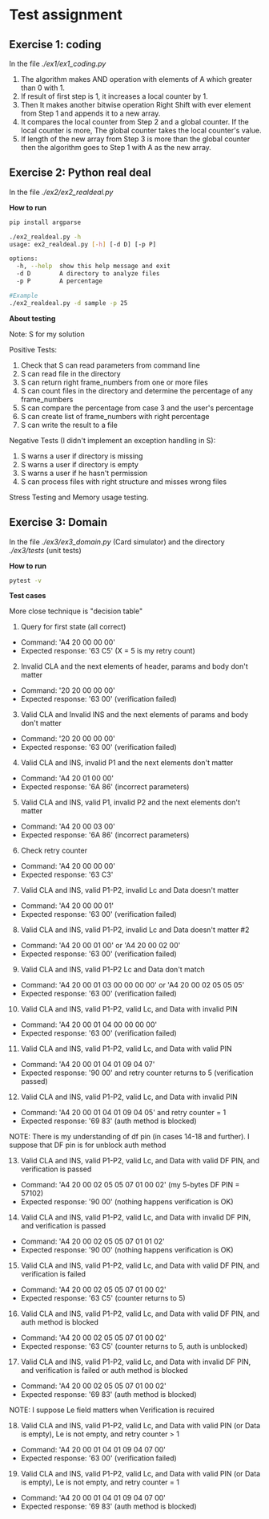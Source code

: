 # Test assignment

## Exercise 1: coding

In the file *./ex1/ex1_coding.py*

1. The algorithm makes AND operation with elements of A which greater than 0 with 1.
2. If result of first step is 1, it increases a local counter by 1.
3. Then It makes another bitwise operation Right Shift with ever element from Step 1 and
appends it to a new array.
4. It compares the local counter from Step 2 and a global counter. If the local counter
is more, The global counter takes the local counter's value.
5. If length of the new array from Step 3 is more than the global counter then
the algorithm goes to Step 1 with A as the new array. 



## Exercise 2: Python real deal

In the file *./ex2/ex2_realdeal.py*

**How to run**
```bash
pip install argparse

./ex2_realdeal.py -h
usage: ex2_realdeal.py [-h] [-d D] [-p P]

options:
  -h, --help  show this help message and exit
  -d D        A directory to analyze files
  -p P        A percentage

#Example
./ex2_realdeal.py -d sample -p 25
```

**About testing**

Note: S for my solution

Positive Tests:
1. Check that S can read parameters from command line
2. S can read file in the directory
3. S can return right frame_numbers from one or more files
4. S can count files in the directory and determine the percentage of any frame_numbers
5. S can compare the percentage from case 3 and the user's percentage
6. S can create list of frame_numbers with right percentage
7. S can write the result to a file

Negative Tests (I didn't implement an exception handling in S):
1. S warns a user if directory is missing
2. S warns a user if directory is empty
3. S warns a user if he hasn't permission
4. S can process files with right structure and misses wrong files

Stress Testing and Memory usage testing.



## Exercise 3: Domain

In the file *./ex3/ex3_domain.py* (Card simulator) and the directory *./ex3/tests* (unit tests)

**How to run**
```bash
pytest -v
```

**Test cases**

More close technique is "decision table"

1. Query for first state (all correct)

- Command: 'A4 20 00 00 00'
- Expected response: '63 C5' (X = 5 is my retry count)

2. Invalid CLA and the next elements of header, params and body don't matter

- Command: '20 20 00 00 00'
- Expected response: '63 00' (verification failed)

3. Valid CLA and Invalid INS and the next elements of params and body don't matter

- Command: '20 20 00 00 00'
- Expected response: '63 00' (verification failed)

4. Valid CLA and INS, invalid P1 and the next elements don't matter

- Command: 'A4 20 01 00 00'
- Expected response: '6A 86' (incorrect parameters)

5. Valid CLA and INS, valid P1, invalid P2 and the next elements don't matter

- Command: 'A4 20 00 03 00'
- Expected response: '6A 86' (incorrect parameters)

6. Check retry counter

- Command: 'A4 20 00 00 00'
- Expected response: '63 C3'

7. Valid CLA and INS, valid P1-P2, invalid Lc and Data doesn't matter

- Command: 'A4 20 00 00 01'
- Expected response: '63 00' (verification failed)

8. Valid CLA and INS, valid P1-P2, invalid Lc and Data doesn't matter #2

- Command: 'A4 20 00 01 00' or 'A4 20 00 02 00'
- Expected response: '63 00' (verification failed)

9. Valid CLA and INS, valid P1-P2 Lc and Data don't match

- Command: 'A4 20 00 01 03 00 00 00 00' or 'A4 20 00 02 05 05 05'
- Expected response: '63 00' (verification failed)

10. Valid CLA and INS, valid P1-P2, valid Lc, and Data with invalid PIN

- Command: 'A4 20 00 01 04 00 00 00 00'
- Expected response: '63 00' (verification failed)

11. Valid CLA and INS, valid P1-P2, valid Lc, and Data with valid PIN

- Command: 'A4 20 00 01 04 01 09 04 07'
- Expected response: '90 00' and retry counter returns to 5 (verification passed)

12. Valid CLA and INS, valid P1-P2, valid Lc, and Data with invalid PIN

- Command: 'A4 20 00 01 04 01 09 04 05' and retry counter = 1
- Expected response: '69 83' (auth method is blocked)

NOTE: There is my understanding of df pin (in cases 14-18 and further). 
I suppose that DF pin is for unblock auth method

13. Valid CLA and INS, valid P1-P2, valid Lc, and Data with valid DF PIN, and verification is passed

- Command: 'A4 20 00 02 05 05 07 01 00 02' (my 5-bytes DF PIN = 57102) 
- Expected response: '90 00' (nothing happens verification is OK)

14. Valid CLA and INS, valid P1-P2, valid Lc, and Data with invalid DF PIN, and verification is passed

- Command: 'A4 20 00 02 05 05 07 01 01 02'
- Expected response: '90 00' (nothing happens verification is OK)

15. Valid CLA and INS, valid P1-P2, valid Lc, and Data with valid DF PIN, and verification is failed

- Command: 'A4 20 00 02 05 05 07 01 00 02'
- Expected response: '63 C5' (counter returns to 5)

16. Valid CLA and INS, valid P1-P2, valid Lc, and Data with valid DF PIN, and auth method is blocked

- Command: 'A4 20 00 02 05 05 07 01 00 02'
- Expected response: '63 C5' (counter returns to 5, auth is unblocked)

17. Valid CLA and INS, valid P1-P2, valid Lc, and Data with invalid DF PIN, and verification is failed 
or auth method is blocked

- Command: 'A4 20 00 02 05 05 07 01 00 02'
- Expected response: '69 83' (auth method is blocked)


NOTE: I suppose Le field matters when Verification is recuired

18. Valid CLA and INS, valid P1-P2, valid Lc, and Data with valid PIN (or Data is empty), 
Le is not empty, and retry counter > 1

- Command: 'A4 20 00 01 04 01 09 04 07 00'
- Expected response: '63 00' (verification failed)

19. Valid CLA and INS, valid P1-P2, valid Lc, and Data with valid PIN (or Data is empty), 
Le is not empty, and retry counter = 1

- Command: 'A4 20 00 01 04 01 09 04 07 00'
- Expected response: '69 83' (auth method is blocked)

